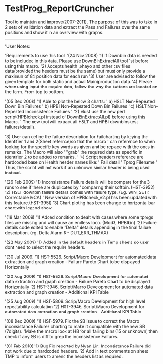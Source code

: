 # TestProg_ReportCruncher
Tool to maintain and improve(2007-2011). 
The purpose of this was to take in 2 sets of validation data and extract the Pass and Failures over the same positions and show it in an overview with graphs.

---------------------------------------------------------------

'User Notes:

'Requirements to use this tool.
'(24 Nov 2008)
'1) If Downbin data is needed to be included in this data. Please use DownBinExtractAll tool 1st before using this macro.
'2) Accepts health ,ohayo and other csv files data(provided the headers must be the same) but must only provide a maximun of 84 position data for each run
'3) User are advised to follow the given template for both static and actual Main/production data.
'4) Please when using input the require data, follow the way the buttons are located on the form. From top to bottom.

'(05 Dec 2008)
'1) Able to plot the below 3 charts:
'   a) HSLT Non-Repeated Down Bin Failures
'   b) HPBI Non-Repeated Down Bin Failures
'   c) HSLT Non-Repeated Inconsistence Failures
'
'2) Must use the new perl script(HPBIcheck.pl instead of DownBinExtractAll.pl) before using this Macro.
'   The new tool will extract all HSLT and HPBI downbins test failures/details.

'3) User can define the failure description for Failcharting by keying the Identifier 1 and 2(Sheet refernce)so that the macro
'   can reference to when looking for the specific key words as given and be replace with the ones in remarks. The Macro will also
'   "grab" the required data as specific in Identifier 2 to be added to remarks.
'
'4) Script headers reference are hardcoded base on Health header names like:
'       Fail detail
'       Tprog Filename
'   Thus, the script will not work if an unknown similar header is being used instead.
    
'(26 Feb 2009)
'1) Inconsistance Failure details will be compare for the 3 runs to see if there are duplicates by
'   comparing their softbin. (HST-3952)
'2) HSLT downbin failure details comes with failure type. (Eg. WIN_SETI: Correctable MCA)
'   New version of HPBIcheck_v2.pl has been updated with this feature.(HST-3951)
'3) Chart ploting has been change to horizontal bar chart with legend show.

'(18 Mar 2009)
'1) Added condition to dealt with cases where some tprogs files are missing and will cause an endless loop. (Mod3, HPBIbin)
'2) Failure details code edited to enable "Delta" details appending in the final failure description. (eg. Delta Alarm 8 - DUT_ERR_THMAX)

'(22 May 2009)
'1) Added in the default headers in Temp sheets so user dont need to select the require headers.

'(30 Jul 2009)
'1) HST-5526. Script/Macro Development for automated data extraction and graph creation - Failure Pareto Chart to be displayed Horizontally

'(20 Aug 2009)
'1) HST-5526. Script/Macro Development for automated data extraction and graph creation - Failure Pareto Chart to be displayed Horizontally
'2) HST-3946. Script/Macro Development for automated data extraction and graph creation - Additional KPI Table

'(25 Aug 2009)
'1) HST-5809. Scrip/Macro Development for high level repeatability calculation
'2) HST-3946. Script/Macro Development for automated data extraction and graph creation - Additional KPI Table

'(08 Dec 2009)
'1) HST-5979. Fix the SB issue to correct the Macro inconsistance Failures charting to make it compatible  with the new SB (7digits).
'Make the macro look at HB for all failing bins (15 or unknown) then check if any SB is diff to grep the inconsistence Failures.

'(01 Feb 2010)
'1) Bug Fix reported by Nyan Lin: Inconsistance Failure did not work due to hardcoded headers.
'2) Add in text comments on sheet TMP to inform users to amend the headers list as required.


